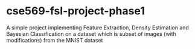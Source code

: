 # cse569-fsl-project-phase1
A simple project implementing Feature Extraction, Density Estimation and Bayesian Classification on a dataset which is subset of images (with modifications) from the MNIST dataset
